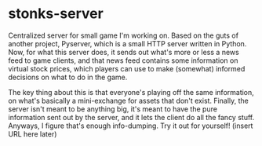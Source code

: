 # stonks-server
Centralized server for small game I'm working on. Based on the guts of another project, Pyserver, which is a small HTTP server written in Python.
Now, for what this server does, it sends out what's more or less a news feed to game clients, and that news feed contains some information on virtual stock prices, which players can use to make (somewhat) informed decisions on what to do in the game.

The key thing about this is that everyone's playing off the same information, on what's basically a mini-exchange for assets that don't exist. 
Finally, the server isn't meant to be anything big, it's meant to have the pure information sent out by the server, and it lets the client do all the fancy stuff. Anyways, I figure that's enough info-dumping. Try it out for yourself! (insert URL here later)
